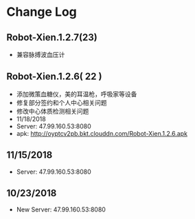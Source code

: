 # Change Log

## Robot-Xien.1.2.7(23)

- 兼容脉搏波血压计

## Robot-Xien.1.2.6( 22 )

- 添加微策血糖仪，美的耳温枪，呼吸家等设备
- 修复部分签约和个人中心相关问题
- 修改中心体质检测相关问题
- 11/18/2018
- Server: 47.99.160.53:8080
- apk: http://oyptcv2pb.bkt.clouddn.com/Robot-Xien.1.2.6.apk

## 11/15/2018

- Server: 47.99.160.53:8080

## 10/23/2018

- New Server: 47.99.160.53:8080